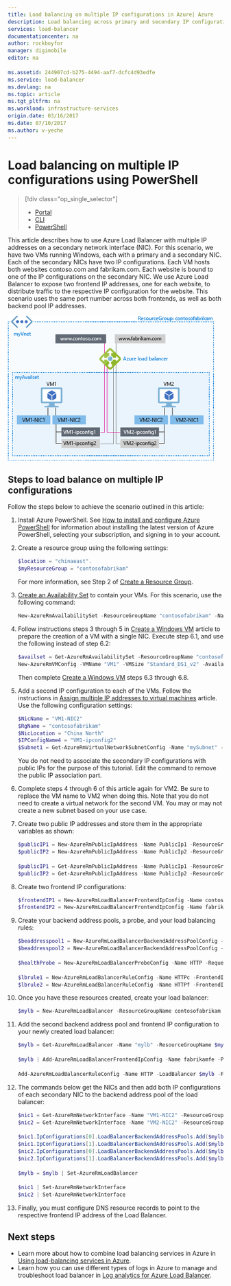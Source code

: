```yaml
---
title: Load balancing on multiple IP configurations in Azure| Azure
description: Load balancing across primary and secondary IP configurations.
services: load-balancer
documentationcenter: na
author: rockboyfor
manager: digimobile
editor: na

ms.assetid: 244907cd-b275-4494-aaf7-dcfc4d93edfe
ms.service: load-balancer
ms.devlang: na
ms.topic: article
ms.tgt_pltfrm: na
ms.workload: infrastructure-services
origin.date: 03/16/2017
ms.date: 07/10/2017
ms.author: v-yeche
---
```


# Load balancing on multiple IP configurations using PowerShell

> [!div class="op_single_selector"]
> * [Portal](load-balancer-multiple-ip.md)
> * [CLI](load-balancer-multiple-ip-cli.md)
> * [PowerShell](load-balancer-multiple-ip-powershell.md)

This article describes how to use Azure Load Balancer with multiple IP addresses on a secondary network interface (NIC). For this scenario, we have two VMs running Windows, each with a primary and a secondary NIC. Each of the secondary NICs have two IP configurations. Each VM hosts both websites contoso.com and fabrikam.com. Each website is bound to one of the IP configurations on the secondary NIC. We use Azure Load Balancer to expose two frontend IP addresses, one for each website, to distribute traffic to the respective IP configuration for the website. This scenario uses the same port number across both frontends, as well as both backend pool IP addresses.

![LB scenario image](./media/load-balancer-multiple-ip/lb-multi-ip.PNG)

## Steps to load balance on multiple IP configurations

Follow the steps below to achieve the scenario outlined in this article:

1. Install Azure PowerShell. See [How to install and configure Azure PowerShell](https://docs.microsoft.com/powershell/azure/overview) for information about installing the latest version of Azure PowerShell, selecting your subscription, and signing in to your account.
2. Create a resource group using the following settings:

    ```powershell
    $location = "chinaeast".
    $myResourceGroup = "contosofabrikam"
    ```

    For more information, see Step 2 of [Create a Resource Group](../virtual-machines/virtual-machines-windows-ps-create.md?toc=%2fload-balancer%2ftoc.json).

3. [Create an Availability Set](../virtual-machines/windows/create-availability-set.md?toc=%2fload-balancer%2ftoc.json) to contain your VMs. For this scenario, use the following command:

    ```powershell
    New-AzureRmAvailabilitySet -ResourceGroupName "contosofabrikam" -Name "myAvailset" -Location "China North"
    ```

4. Follow instructions steps 3 through 5 in [Create a Windows VM](../virtual-machines/virtual-machines-windows-ps-create.md?toc=%2fload-balancer%2ftoc.json) article to prepare the creation of a VM with a single NIC. Execute step 6.1, and use the following instead of step 6.2:

    ```powershell
    $availset = Get-AzureRmAvailabilitySet -ResourceGroupName "contosofabrikam" -Name "myAvailset"
    New-AzureRmVMConfig -VMName "VM1" -VMSize "Standard_DS1_v2" -AvailabilitySetId $availset.Id
    ```

    Then complete [Create a Windows VM](../virtual-machines/virtual-machines-windows-ps-create.md?toc=%2fload-balancer%2ftoc.json) steps 6.3 through 6.8.

5. Add a second IP configuration to each of the VMs. Follow the instructions in [Assign multiple IP addresses to virtual machines](../virtual-network/virtual-network-multiple-ip-addresses-powershell.md#add) article. Use the following configuration settings:

    ```powershell
    $NicName = "VM1-NIC2"
    $RgName = "contosofabrikam"
    $NicLocation = "China North"
    $IPConfigName4 = "VM1-ipconfig2"
    $Subnet1 = Get-AzureRmVirtualNetworkSubnetConfig -Name "mySubnet" -VirtualNetwork $myVnet
    ```

    You do not need to associate the secondary IP configurations with public IPs for the purpose of this tutorial. Edit the command to remove the public IP association part.

6. Complete steps 4 through 6 of this article again for VM2. Be sure to replace the VM name to VM2 when doing this. Note that you do not need to create a virtual network for the second VM. You may or may not create a new subnet based on your use case.

7. Create two public IP addresses and store them in the appropriate variables as shown:

    ```powershell
    $publicIP1 = New-AzureRmPublicIpAddress -Name PublicIp1 -ResourceGroupName contosofabrikam -Location 'China North' -AllocationMethod Dynamic -DomainNameLabel contoso
    $publicIP2 = New-AzureRmPublicIpAddress -Name PublicIp2 -ResourceGroupName contosofabrikam -Location 'China North' -AllocationMethod Dynamic -DomainNameLabel fabrikam

    $publicIP1 = Get-AzureRmPublicIpAddress -Name PublicIp1 -ResourceGroupName contosofabrikam
    $publicIP2 = Get-AzureRmPublicIpAddress -Name PublicIp2 -ResourceGroupName contosofabrikam
    ```

8. Create two frontend IP configurations:

    ```powershell
    $frontendIP1 = New-AzureRmLoadBalancerFrontendIpConfig -Name contosofe -PublicIpAddress $publicIP1
    $frontendIP2 = New-AzureRmLoadBalancerFrontendIpConfig -Name fabrikamfe -PublicIpAddress $publicIP2
    ```

9. Create your backend address pools, a probe, and your load balancing rules:

    ```powershell
    $beaddresspool1 = New-AzureRmLoadBalancerBackendAddressPoolConfig -Name contosopool
    $beaddresspool2 = New-AzureRmLoadBalancerBackendAddressPoolConfig -Name fabrikampool

    $healthProbe = New-AzureRmLoadBalancerProbeConfig -Name HTTP -RequestPath 'index.html' -Protocol http -Port 80 -IntervalInSeconds 15 -ProbeCount 2

    $lbrule1 = New-AzureRmLoadBalancerRuleConfig -Name HTTPc -FrontendIpConfiguration $frontendIP1 -BackendAddressPool $beaddresspool1 -Probe $healthprobe -Protocol Tcp -FrontendPort 80 -BackendPort 80
    $lbrule2 = New-AzureRmLoadBalancerRuleConfig -Name HTTPf -FrontendIpConfiguration $frontendIP2 -BackendAddressPool $beaddresspool2 -Probe $healthprobe -Protocol Tcp -FrontendPort 80 -BackendPort 80
    ```

10. Once you have these resources created, create your load balancer:

    ```powershell
    $mylb = New-AzureRmLoadBalancer -ResourceGroupName contosofabrikam -Name mylb -Location 'China North' -FrontendIpConfiguration $frontendIP1 -LoadBalancingRule $lbrule -BackendAddressPool $beAddressPool -Probe $healthProbe
    ```

11. Add the second backend address pool and frontend IP configuration to your newly created load balancer:

    ```powershell
    $mylb = Get-AzureRmLoadBalancer -Name "mylb" -ResourceGroupName $myResourceGroup | Add-AzureRmLoadBalancerBackendAddressPoolConfig -Name fabrikampool | Set-AzureRmLoadBalancer

    $mylb | Add-AzureRmLoadBalancerFrontendIpConfig -Name fabrikamfe -PublicIpAddress $publicIP2 | Set-AzureRmLoadBalancer

    Add-AzureRmLoadBalancerRuleConfig -Name HTTP -LoadBalancer $mylb -FrontendIpConfiguration $frontendIP2 -BackendAddressPool $beaddresspool2 -Probe $healthProbe -Protocol Tcp -FrontendPort 80 -BackendPort 80 | Set-AzureRmLoadBalancer
    ```

12. The commands below get the NICs and then add both IP configurations of each secondary NIC to the backend address pool of the load balancer:

    ```powershell
    $nic1 = Get-AzureRmNetworkInterface -Name "VM1-NIC2" -ResourceGroupName "MyResourcegroup";
    $nic2 = Get-AzureRmNetworkInterface -Name "VM2-NIC2" -ResourceGroupName "MyResourcegroup";

    $nic1.IpConfigurations[0].LoadBalancerBackendAddressPools.Add($mylb.BackendAddressPools[0]);
    $nic1.IpConfigurations[1].LoadBalancerBackendAddressPools.Add($mylb.BackendAddressPools[1]);
    $nic2.IpConfigurations[0].LoadBalancerBackendAddressPools.Add($mylb.BackendAddressPools[0]);
    $nic2.IpConfigurations[1].LoadBalancerBackendAddressPools.Add($mylb.BackendAddressPools[1]);

    $mylb = $mylb | Set-AzureRmLoadBalancer

    $nic1 | Set-AzureRmNetworkInterface
    $nic2 | Set-AzureRmNetworkInterface
    ```

13. Finally, you must configure DNS resource records to point to the respective frontend IP address of the Load Balancer. 
<!--Not available [Using Azure DNS with other Azure services](../dns/dns-for-azure-services.md).-->

## Next steps
- Learn more about how to combine load balancing services in Azure in [Using load-balancing services in Azure](../traffic-manager/traffic-manager-load-balancing-azure.md).
- Learn how you can use different types of logs in Azure to manage and troubleshoot load balancer in [Log analytics for Azure Load Balancer](../load-balancer/load-balancer-monitor-log.md).